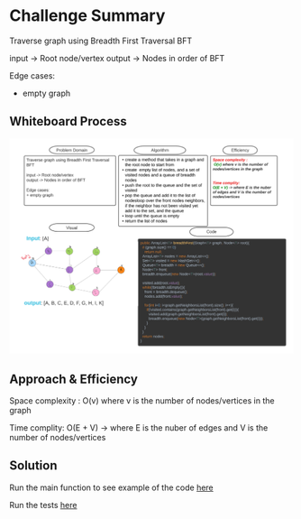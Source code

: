 # Challenge Summary
<!-- Description of the challenge -->
Traverse graph using Breadth First Traversal BFT

input -> Root node/vertex
output -> Nodes in order of BFT

Edge cases:
+ empty graph


## Whiteboard Process
<!-- Embedded whiteboard image -->
<img src="../../../../../assets/breadth-first-graph.png">

## Approach & Efficiency
<!-- What approach did you take? Why? What is the Big O space/time for this approach? -->
Space complexity : 
 O(v) where v is the number of nodes/vertices in the graph


Time complity:
O(E + V) -> where E is the nuber of edges and V is the number of nodes/vertices


## Solution
<!-- Show how to run your code, and examples of it in action -->
Run the main function to see example of the code [here](Main.java)

Run the tests [here](TestBreadthFirst.java)